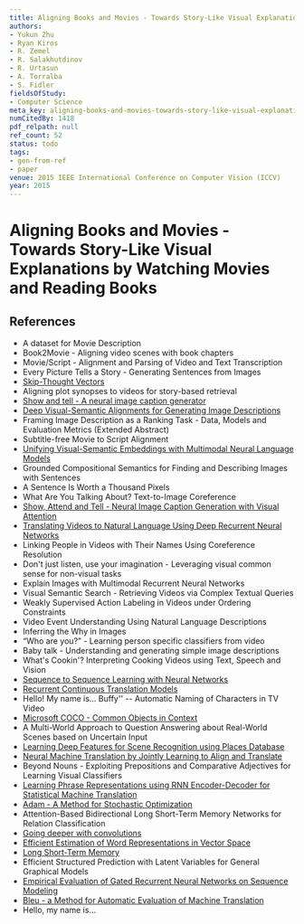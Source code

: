 ```yaml
---
title: Aligning Books and Movies - Towards Story-Like Visual Explanations by Watching Movies and Reading Books
authors:
- Yukun Zhu
- Ryan Kiros
- R. Zemel
- R. Salakhutdinov
- R. Urtasun
- A. Torralba
- S. Fidler
fieldsOfStudy:
- Computer Science
meta_key: aligning-books-and-movies-towards-story-like-visual-explanations-by-watching-movies-and-reading-books
numCitedBy: 1418
pdf_relpath: null
ref_count: 52
status: todo
tags:
- gen-from-ref
- paper
venue: 2015 IEEE International Conference on Computer Vision (ICCV)
year: 2015
---
```


# Aligning Books and Movies - Towards Story-Like Visual Explanations by Watching Movies and Reading Books

## References

- A dataset for Movie Description
- Book2Movie - Aligning video scenes with book chapters
- Movie/Script - Alignment and Parsing of Video and Text Transcription
- Every Picture Tells a Story - Generating Sentences from Images
- [Skip-Thought Vectors](./skip-thought-vectors.md)
- Aligning plot synopses to videos for story-based retrieval
- [Show and tell - A neural image caption generator](./show-and-tell-a-neural-image-caption-generator.md)
- [Deep Visual-Semantic Alignments for Generating Image Descriptions](./deep-visual-semantic-alignments-for-generating-image-descriptions.md)
- Framing Image Description as a Ranking Task - Data, Models and Evaluation Metrics (Extended Abstract)
- Subtitle-free Movie to Script Alignment
- [Unifying Visual-Semantic Embeddings with Multimodal Neural Language Models](./unifying-visual-semantic-embeddings-with-multimodal-neural-language-models.md)
- Grounded Compositional Semantics for Finding and Describing Images with Sentences
- A Sentence Is Worth a Thousand Pixels
- What Are You Talking About? Text-to-Image Coreference
- [Show, Attend and Tell - Neural Image Caption Generation with Visual Attention](./show-attend-and-tell-neural-image-caption-generation-with-visual-attention.md)
- [Translating Videos to Natural Language Using Deep Recurrent Neural Networks](./translating-videos-to-natural-language-using-deep-recurrent-neural-networks.md)
- Linking People in Videos with Their Names Using Coreference Resolution
- Don't just listen, use your imagination - Leveraging visual common sense for non-visual tasks
- Explain Images with Multimodal Recurrent Neural Networks
- Visual Semantic Search - Retrieving Videos via Complex Textual Queries
- Weakly Supervised Action Labeling in Videos under Ordering Constraints
- Video Event Understanding Using Natural Language Descriptions
- Inferring the Why in Images
- “Who are you?” - Learning person specific classifiers from video
- Baby talk - Understanding and generating simple image descriptions
- What's Cookin'? Interpreting Cooking Videos using Text, Speech and Vision
- [Sequence to Sequence Learning with Neural Networks](./sequence-to-sequence-learning-with-neural-networks.md)
- [Recurrent Continuous Translation Models](./recurrent-continuous-translation-models.md)
- Hello! My name is... Buffy'' -- Automatic Naming of Characters in TV Video
- [Microsoft COCO - Common Objects in Context](./microsoft-coco-common-objects-in-context.md)
- A Multi-World Approach to Question Answering about Real-World Scenes based on Uncertain Input
- [Learning Deep Features for Scene Recognition using Places Database](./learning-deep-features-for-scene-recognition-using-places-database.md)
- [Neural Machine Translation by Jointly Learning to Align and Translate](./neural-machine-translation-by-jointly-learning-to-align-and-translate.md)
- Beyond Nouns - Exploiting Prepositions and Comparative Adjectives for Learning Visual Classifiers
- [Learning Phrase Representations using RNN Encoder-Decoder for Statistical Machine Translation](./learning-phrase-representations-using-rnn-encoder-decoder-for-statistical-machine-translation.md)
- [Adam - A Method for Stochastic Optimization](./adam-a-method-for-stochastic-optimization.md)
- Attention-Based Bidirectional Long Short-Term Memory Networks for Relation Classification
- [Going deeper with convolutions](./going-deeper-with-convolutions.md)
- [Efficient Estimation of Word Representations in Vector Space](./efficient-estimation-of-word-representations-in-vector-space.md)
- [Long Short-Term Memory](./long-short-term-memory.md)
- Efficient Structured Prediction with Latent Variables for General Graphical Models
- [Empirical Evaluation of Gated Recurrent Neural Networks on Sequence Modeling](./empirical-evaluation-of-gated-recurrent-neural-networks-on-sequence-modeling.md)
- [Bleu - a Method for Automatic Evaluation of Machine Translation](./bleu-a-method-for-automatic-evaluation-of-machine-translation.md)
- Hello, my name is…
